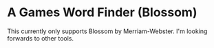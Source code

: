 # A Games Word Finder (Blossom)

This currently only supports Blossom by Merriam-Webster. I'm looking forwards to other tools.
